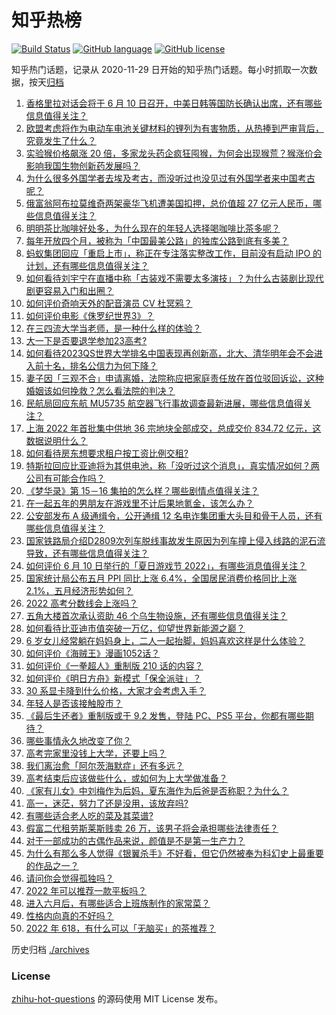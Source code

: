 # 知乎热榜
[![Build Status](https://github.com/ToWeLong/zhihu-hot-questions/workflows/CI/badge.svg)](https://github.com/ToWeLong/zhihu-hot-questions/actions)
[![GitHub language](https://img.shields.io/badge/language-golang-orange.svg)](https://golang.org/)
[![GitHub license](https://img.shields.io/github/license/ToWeLong/zhihu-hot-questions)](https://github.com/ToWeLong/zhihu-hot-questions/blob/main/LICENSE)

知乎热门话题，记录从 2020-11-29 日开始的知乎热门话题。每小时抓取一次数据，按天[归档](./archives)

<!-- BEGIN -->

1. [香格里拉对话会将于 6 月 10 日召开，中美日韩等国防长确认出席，还有哪些信息值得关注？](https://www.zhihu.com/question/536892808)
1. [欧盟考虑将作为电动车电池关键材料的锂列为有害物质，从热捧到严审背后，究竟发生了什么？](https://www.zhihu.com/question/536674986)
1. [实验猴价格飙涨 20 倍，多家龙头药企疯狂囤猴，为何会出现猴荒？猴涨价会影响我国生物创新药发展吗？](https://www.zhihu.com/question/536901931)
1. [为什么很多外国学者去埃及考古，而没听过也没见过有外国学者来中国考古呢？](https://www.zhihu.com/question/530535052)
1. [俄富翁阿布拉莫维奇两架豪华飞机遭美国扣押，总价值超 27 亿元人民币，哪些信息值得关注？](https://www.zhihu.com/question/536525564)
1. [明明茶比咖啡好处多，为什么现在的年轻人选择喝咖啡比茶多呢？](https://www.zhihu.com/question/532257595)
1. [每年开放四个月，被称为「中国最美公路」的独库公路到底有多美？](https://www.zhihu.com/question/489261464)
1. [蚂蚁集团回应「重启上市」，称正在专注落实整改工作，目前没有启动 IPO 的计划，还有哪些信息值得关注？](https://www.zhihu.com/question/536888227)
1. [如何看待刘宇宁在直播中称「古装戏不需要太多演技」？为什么古装剧比现代剧更容易入门和出圈？](https://www.zhihu.com/question/536718618)
1. [如何评价奇响天外的配音演员 CV 杜冥鸦？](https://www.zhihu.com/question/59535116)
1. [如何评价电影《侏罗纪世界3》？](https://www.zhihu.com/question/535566367)
1. [在三四流大学当老师，是一种什么样的体验？](https://www.zhihu.com/question/536262337)
1. [大一下是否要退学参加23高考?](https://www.zhihu.com/question/519933613)
1. [如何看待2023QS世界大学排名中国表现再创新高，北大、清华明年会不会进入前十名，排名公信力为何下降？](https://www.zhihu.com/question/536790531)
1. [妻子因「三观不合」申请离婚，法院称应把家庭责任放在首位驳回诉讼，这种婚姻该如何挽救？怎么看法院的判决？](https://www.zhihu.com/question/536975815)
1. [民航局回应东航 MU5735 航空器飞行事故调查最新进展，哪些信息值得关注？](https://www.zhihu.com/question/537001347)
1. [上海 2022 年首批集中供地 36 宗地块全部成交，总成交价 834.72 亿元，这数据说明什么？](https://www.zhihu.com/question/536806798)
1. [如何看待房东想要求租户按工资比例交租?](https://www.zhihu.com/question/515962335)
1. [特斯拉回应比亚迪将为其供电池，称「没听过这个消息」，真实情况如何？两公司有可能合作吗？](https://www.zhihu.com/question/536891746)
1. [《梦华录》第 15－16 集拍的怎么样？哪些剧情点值得关注？](https://www.zhihu.com/question/536895651)
1. [在一起五年的男朋友在游戏里不计后果地氪金，该怎么办？](https://www.zhihu.com/question/536512221)
1. [公安部发布 A 级通缉令，公开通缉 12 名电诈集团重大头目和骨干人员，还有哪些信息值得关注？](https://www.zhihu.com/question/536879590)
1. [国家铁路局介绍D2809次列车脱线事故发生原因为列车撞上侵入线路的泥石流导致，还有哪些信息值得关注？](https://www.zhihu.com/question/537002002)
1. [如何评价 6 月 10 日举行的「夏日游戏节 2022」，有哪些消息值得关注？](https://www.zhihu.com/question/536885079)
1. [国家统计局公布五月 PPI 同比上涨 6.4%，全国居民消费价格同比上涨 2.1%，五月经济形势如何？](https://www.zhihu.com/question/536983711)
1. [2022 高考分数线会上涨吗？](https://www.zhihu.com/question/481515516)
1. [五角大楼首次承认资助 46 个乌生物设施，还有哪些信息值得关注？](https://www.zhihu.com/question/537019115)
1. [如何看待比亚迪市值突破一万亿，仰望世界新能源之巅？](https://www.zhihu.com/question/537015647)
1. [6 岁女儿经常躺在妈妈身上，二人一起抬脚，妈妈喜欢这样是什么体验？](https://www.zhihu.com/question/515954702)
1. [如何评价《海贼王》漫画1052话？](https://www.zhihu.com/question/535791484)
1. [如何评价《一拳超人》重制版 210 话的内容？](https://www.zhihu.com/question/536743784)
1. [如何评价《明日方舟》新模式「保全派驻」？](https://www.zhihu.com/question/536150702)
1. [30 系显卡降到什么价格，大家才会考虑入手？](https://www.zhihu.com/question/531726918)
1. [年轻人是否该接触股市？](https://www.zhihu.com/question/534008353)
1. [《最后生还者》重制版或于 9.2 发售，登陆 PC、PS5 平台，你都有哪些期待？](https://www.zhihu.com/question/536804630)
1. [哪些事情永久地改变了你？](https://www.zhihu.com/question/26982970)
1. [高考完家里没钱上大学，还要上吗？](https://www.zhihu.com/question/537007828)
1. [我们离治愈「阿尔茨海默症」还有多远？](https://www.zhihu.com/question/322213247)
1. [高考结束后应该做些什么，或如何为上大学做准备？](https://www.zhihu.com/question/536997181)
1. [《家有儿女》中刘梅作为后妈，夏东海作为后爸是否称职？为什么？](https://www.zhihu.com/question/391436289)
1. [高一，迷茫，努力了还是没用，该放弃吗?](https://www.zhihu.com/question/536740912)
1. [有哪些适合老人吃的菜及其菜谱?](https://www.zhihu.com/question/428689615)
1. [假富二代租劳斯莱斯贱卖 26 万，该男子将会承担哪些法律责任？](https://www.zhihu.com/question/536904404)
1. [对于一部成功的古偶作品来说，颜值是不是第一生产力？](https://www.zhihu.com/question/536322833)
1. [为什么有那么多人觉得《银翼杀手》不好看，但它仍然被奉为科幻史上最重要的作品之一？](https://www.zhihu.com/question/534560410)
1. [请问你会觉得孤独吗？](https://www.zhihu.com/question/536941716)
1. [2022 年可以推荐一款平板吗？](https://www.zhihu.com/question/517134700)
1. [进入六月后，有哪些适合上班族制作的家常菜？](https://www.zhihu.com/question/535265375)
1. [性格内向真的不好吗？](https://www.zhihu.com/question/20551945)
1. [2022 年 618，有什么可以「无脑买」的茶推荐？](https://www.zhihu.com/question/534278702)

<!-- END -->

历史归档 [./archives](./archives)


### License
[zhihu-hot-questions](https://github.com/towelong/zhihu-hot-questions) 的源码使用 MIT License 发布。